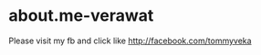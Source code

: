 about.me-verawat
================

Please visit my fb and click like   http://facebook.com/tommyveka